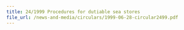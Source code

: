 ```yaml
---
title: 24/1999 Procedures for dutiable sea stores
file_url: /news-and-media/circulars/1999-06-28-circular2499.pdf
---
```

